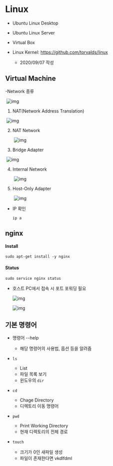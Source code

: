 # Linux

- Ubuntu Linux Desktop
- Ubuntu Linux Server

- Virtual Box

- Linux Kernel: https://github.com/torvalds/linux

  

  - 2020/09/07 작성



## Virtual Machine

-Network 종류

​	![img](file:///C:/Users/chan/AppData/Local/Temp/BNZ.5f564264128be230/images/image64.png)



1. NAT(Network Address Translation)

​		![img](file:///C:/Users/chan/AppData/Local/Temp/BNZ.5f564264128be230/images/image52.png)



2. NAT Network

   ​	![img](file:///C:/Users/chan/AppData/Local/Temp/BNZ.5f564264128be230/images/image29.png)

   

3.  Bridge Adapter

   ​	![img](file:///C:/Users/chan/AppData/Local/Temp/BNZ.5f564264128be230/images/image4.png)



4. Internal Network

   ​	![img](file:///C:/Users/chan/AppData/Local/Temp/BNZ.5f564264128be230/images/image60.png)



5. Host-Only Adapter

   

   ​	![img](file:///C:/Users/chan/AppData/Local/Temp/BNZ.5f564264128be230/images/image45.png)



- IP 확인

  `ip a`



## nginx 

#### Install

`sudo apt-get install -y nginx`



#### Status

`sudo service nginx status`



- 호스트 PC에서 접속 시 포트 포워딩 필요

  ![img](file:///C:/Users/chan/Desktop/2020_08_24_2020_12_24%20%EC%9C%B5%EB%B3%B5%ED%95%A9%20%ED%94%84%EB%A1%9C%EC%A0%9D%ED%8A%B8%ED%98%95%20%ED%81%B4%EB%9D%BC%EC%9A%B0%EB%93%9C(MSA)%20%EC%84%9C%EB%B9%84%EC%8A%A4%20%EA%B0%9C%EB%B0%9C/images/image18.png)

  ![img](file:///C:/Users/chan/Desktop/2020_08_24_2020_12_24%20%EC%9C%B5%EB%B3%B5%ED%95%A9%20%ED%94%84%EB%A1%9C%EC%A0%9D%ED%8A%B8%ED%98%95%20%ED%81%B4%EB%9D%BC%EC%9A%B0%EB%93%9C(MSA)%20%EC%84%9C%EB%B9%84%EC%8A%A4%20%EA%B0%9C%EB%B0%9C/images/image61.png)



## 기본 명령어

- 명령어 --help
  - 해당 명령어의 사용법, 옵션 등을 알려줌

- `ls`
  - List
  - 파일 목록 보기
  - 윈도우의 `dir`
- `cd`
  - Chage Directory
  - 디렉토리 이동 명령어
- `pwd`
  - Print Working Directory
  - 현재 디렉토리의 전체 경로
- `touch`
  - 크기가 0인 새파일 생성
  - 파일이 존재한다면 vkdlfdml



